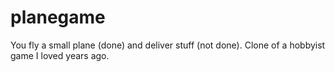# planegame
You fly a small plane (done) and deliver stuff (not done). Clone of a hobbyist game I loved years ago.

